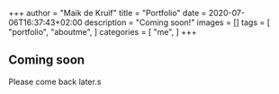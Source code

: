 +++
author = "Maik de Kruif"
title = "Portfolio"
date = 2020-07-06T16:37:43+02:00
description = "Coming soon!"
images = []
tags = [
    "portfolio",
    "aboutme",
]
categories = [
    "me",
]
+++

## Coming soon

Please come back later.s
